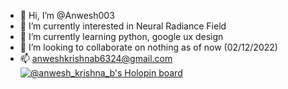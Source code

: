 - 👋 Hi, I’m @Anwesh003
- 👀 I’m currently interested in Neural Radiance Field
- 🌱 I’m currently learning python, google ux design 
- 💞️ I’m looking to collaborate on nothing as of now (02/12/2022)
- 📫 anweshkrishnab6324@gmail.com
[![@anwesh_krishna_b's Holopin board](https://holopin.me/anwesh_krishna_b)](https://holopin.io/@anwesh_krishna_b)

<!---
Anwesh003/Anwesh003 is a ✨ special ✨ repository because its `README.md` (this file) appears on your GitHub profile.
You can click the Preview link to take a look at your changes.
--->
